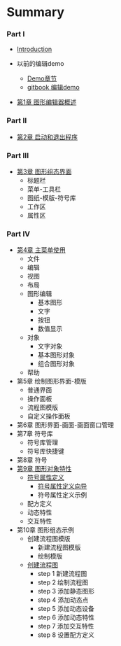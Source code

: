 # Summary

### Part I
* [Introduction](README.md)

* 以前的编辑demo
  * [Demo章节](demo/demozhang-jie.md)
  * [gitbook 编辑demo](demo/gitbook-bian-ji-demo.md)

* [第1章 图形编辑器概述](图形编辑器概述/图形编辑器概述.md)

### Part II
* [第2章 启动和退出程序](启动和退出程序/启动和退出程序.md)

### Part III
* [第3章 图形组态界面](图形组态界面/图形组态界面.md)
  * 标题栏
  * 菜单-工具栏
  * 图纸-模版-符号库
  * 工作区
  * 属性区

### Part IV
* [第4章 主菜单使用](主菜单使用/主菜单使用.md)
  * 文件
  * 编辑
  * 视图
  * 布局
  * 图形编辑
    * 基本图形
    * 文字
    * 按钮
    * 数值显示
  * 对象
    * 文字对象
    * 基本图形对象
    * 组合图形对象
  * 帮助
* 第5章 绘制图形界面-模版
  * 普通界面
  * 操作面板
  * 流程图模版
  * 自定义操作面板
* 第6章 图形界面-画面-画面窗口管理
* 第7章 符号库
  * 符号库管理
  * 符号库快捷键
* 第8章 符号
* [第9章 图形对象特性](图形对象特性/图形对象特性.md)
  * [符号属性定义](图形对象特性/符号属性定义.md)
    * [符号属性定义向导](图形对象特性/符号属性定义向导.md)
    * 符号属性定义示例
  * 配方定义
  * 动态特性
  * 交互特性
* 第10章 图形组态示例
  * 创建流程图模版
    * 新建流程图模版
    * 绘制模版
  * [创建流程图](创建流程图/创建流程图.md)
    * step 1 新建流程图
    * step 2 绘制流程图
    * step 3 添加静态图形
    * step 4 添加动态点
    * step 5 添加动态设备
    * step 6 添加动态特性
    * step 7 添加交互特性
    * step 8 设置配方定义

